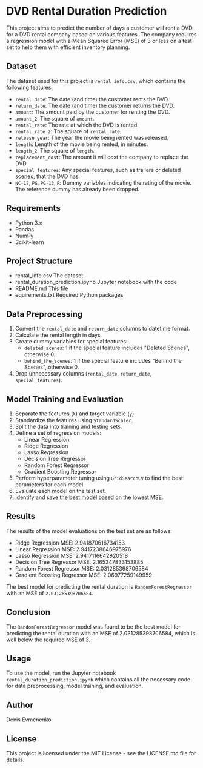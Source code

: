 # DVD Rental Duration Prediction

This project aims to predict the number of days a customer will rent a DVD for a DVD rental company based on various features. The company requires a regression model with a Mean Squared Error (MSE) of 3 or less on a test set to help them with efficient inventory planning.

## Dataset

The dataset used for this project is `rental_info.csv`, which contains the following features:

- `rental_date`: The date (and time) the customer rents the DVD.
- `return_date`: The date (and time) the customer returns the DVD.
- `amount`: The amount paid by the customer for renting the DVD.
- `amount_2`: The square of `amount`.
- `rental_rate`: The rate at which the DVD is rented.
- `rental_rate_2`: The square of `rental_rate`.
- `release_year`: The year the movie being rented was released.
- `length`: Length of the movie being rented, in minutes.
- `length_2`: The square of `length`.
- `replacement_cost`: The amount it will cost the company to replace the DVD.
- `special_features`: Any special features, such as trailers or deleted scenes, that the DVD has.
- `NC-17`, `PG`, `PG-13`, `R`: Dummy variables indicating the rating of the movie. The reference dummy has already been dropped.

## Requirements

- Python 3.x
- Pandas
- NumPy
- Scikit-learn

## Project Structure

- rental_info.csv  The dataset
- rental_duration_prediction.ipynb  Jupyter notebook with the code
- README.md  This file
- equirements.txt  Required Python packages

## Data Preprocessing
1. Convert the `rental_date` and `return_date` columns to datetime format.
2. Calculate the rental length in days.
3. Create dummy variables for special features:
   - `deleted_scenes`: 1 if the special feature includes "Deleted Scenes", otherwise 0.
   - `behind_the_scenes`: 1 if the special feature includes "Behind the Scenes", otherwise 0.
4. Drop unnecessary columns (`rental_date`, `return_date`, `special_features`).
## Model Training and Evaluation
1. Separate the features (`X`) and target variable (`y`).
2. Standardize the features using `StandardScaler`.
3. Split the data into training and testing sets.
4. Define a set of regression models:
   - Linear Regression
   - Ridge Regression
   - Lasso Regression
   - Decision Tree Regressor
   - Random Forest Regressor
   - Gradient Boosting Regressor
5. Perform hyperparameter tuning using `GridSearchCV` to find the best parameters for each model.
6. Evaluate each model on the test set.
7. Identify and save the best model based on the lowest MSE.
  
## Results

The results of the model evaluations on the test set are as follows:

- Ridge Regression MSE: 2.941870616734153
- Linear Regression MSE: 2.9417238646975976
- Lasso Regression MSE: 2.9417116642920518
- Decision Tree Regressor MSE: 2.165347833153885
- Random Forest Regressor MSE: 2.031285398706584
- Gradient Boosting Regressor MSE: 2.06977259149959

The best model for predicting the rental duration is `RandomForestRegressor` with an MSE of `2.031285398706584`.

## Conclusion

The `RandomForestRegressor` model was found to be the best model for predicting the rental duration with an MSE of 2.031285398706584, which is well below the required MSE of 3.

## Usage

To use the model, run the Jupyter notebook `rental_duration_prediction.ipynb` which contains all the necessary code for data preprocessing, model training, and evaluation.

## Author

Denis Evmenenko

## License

This project is licensed under the MIT License - see the LICENSE.md file for details.
